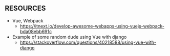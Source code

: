 ## RESOURCES 

* Vue, Webpack 
   * https://itnext.io/develop-awesome-webapps-using-vuejs-webpack-bda08ebb691c
* Example of some random dude using Vue with django 
   * https://stackoverflow.com/questions/40218588/using-vue-with-django
